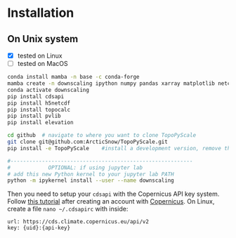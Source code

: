 # Installation

## On Unix system

- [x] tested on Linux
- [ ] tested on MacOS

```bash
conda install mamba -n base -c conda-forge
mamba create -n downscaling ipython numpy pandas xarray matplotlib netcdf4 ipykernel scikit-learn rasterio gdal pyproj munch
conda activate downscaling
pip install cdsapi
pip install h5netcdf
pip install topocalc
pip install pvlib
pip install elevation

cd github  # navigate to where you want to clone TopoPyScale
git clone git@github.com:ArcticSnow/TopoPyScale.git
pip install -e TopoPyScale    #install a development version, remove the -e for normal install

#----------------------------------------------------------
#            OPTIONAL: if using jupyter lab
# add this new Python kernel to your jupyter lab PATH
python -m ipykernel install --user --name downscaling
```

Then you need to setup your `cdsapi` with the Copernicus API key system. Follow [this tutorial](https://cds.climate.copernicus.eu/api-how-to#install-the-cds-api-key) after creating an account with [Copernicus](https://cds.climate.copernicus.eu/). On Linux, create a file `nano ~/.cdsapirc` with inside:

```
url: https://cds.climate.copernicus.eu/api/v2
key: {uid}:{api-key}
```
